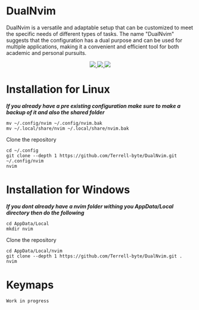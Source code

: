 # DualNvim
DualNvim is a versatile and adaptable setup that can be customized to meet the specific needs of different types of tasks. The name "DualNvim" suggests that the configuration has a dual purpose and can be used for multiple applications, making it a convenient and efficient tool for both academic and personal pursuits.

<p align="center">
    <a href="https://github.com/Terrell-byte/DualNvim/pulse">
      <img src="https://img.shields.io/github/last-commit/Terrell-byte/DualNvim?style=for-the-badge&logo=github&color=7dc4e4&logoColor=D9E0EE&labelColor=302D41"/>
    </a>
    <a href="https://github.com/Terrell-byte/DualNvim/releases/latest">
      <img src="https://img.shields.io/github/v/release/Terrell-byte/DualNvim?style=for-the-badge&logo=gitbook&color=8bd5ca&logoColor=D9E0EE&labelColor=302D41"/>
    </a>
    <a href="https://github.com/Terrell-byte/DualNvim/stargazers">
      <img src="https://img.shields.io/github/stars/Terrell-byte/DualNvim?style=for-the-badge&logo=apachespark&color=eed49f&logoColor=D9E0EE&labelColor=302D41"/>
    </a>
</p>


# Installation for Linux
***If you already have a pre existing configuration make sure to make a backup of it and also the shared folder***

```
mv ~/.config/nvim ~/.config/nvim.bak
mv ~/.local/share/nvim ~/.local/share/nvim.bak
```

Clone the repository 

```
cd ~/.config
git clone --depth 1 https://github.com/Terrell-byte/DualNvim.git ~/.config/nvim
nvim
```

# Installation for Windows
***If you dont already have a nvim folder withing you AppData/Local directory then do the following***

```
cd AppData/Local
mkdir nvim
```

Clone the repository 

```
cd AppData/Local/nvim
git clone --depth 1 https://github.com/Terrell-byte/DualNvim.git .
nvim
```


# Keymaps
```
Work in progress
```


  

